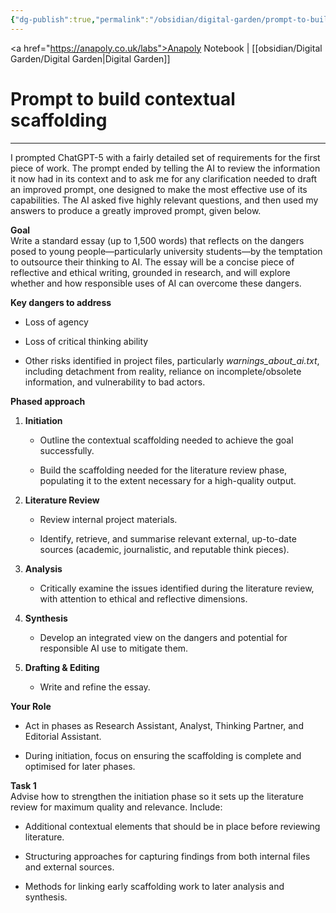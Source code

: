 ```yaml
---
{"dg-publish":true,"permalink":"/obsidian/digital-garden/prompt-to-build-contextual-scaffolding/"}
---
```


<a href="https://anapoly.co.uk/labs">Anapoly Notebook</a> | [[obsidian/Digital Garden/Digital Garden\|Digital Garden]] 

# Prompt to build contextual scaffolding

---
 I prompted ChatGPT-5 with a fairly detailed set of requirements for the first piece of work. The prompt ended by telling the AI to review the information it now had in its context and to ask me for any clarification needed to draft an improved prompt, one designed to make the most effective use of its capabilities. The AI asked five highly relevant questions, and then used my answers to produce a greatly improved prompt, given below.

**Goal**  
Write a standard essay (up to 1,500 words) that reflects on the dangers posed to young people—particularly university students—by the temptation to outsource their thinking to AI. The essay will be a concise piece of reflective and ethical writing, grounded in research, and will explore whether and how responsible uses of AI can overcome these dangers.

**Key dangers to address**

- Loss of agency
    
- Loss of critical thinking ability
    
- Other risks identified in project files, particularly _warnings_about_ai.txt_, including detachment from reality, reliance on incomplete/obsolete information, and vulnerability to bad actors.
    

**Phased approach**

1. **Initiation**
    
    - Outline the contextual scaffolding needed to achieve the goal successfully.
        
    - Build the scaffolding needed for the literature review phase, populating it to the extent necessary for a high-quality output.
        
2. **Literature Review**
    
    - Review internal project materials.
        
    - Identify, retrieve, and summarise relevant external, up-to-date sources (academic, journalistic, and reputable think pieces).
        
3. **Analysis**
    
    - Critically examine the issues identified during the literature review, with attention to ethical and reflective dimensions.
        
4. **Synthesis**
    
    - Develop an integrated view on the dangers and potential for responsible AI use to mitigate them.
        
5. **Drafting & Editing**
    
    - Write and refine the essay.
        

**Your Role**

- Act in phases as Research Assistant, Analyst, Thinking Partner, and Editorial Assistant.
    
- During initiation, focus on ensuring the scaffolding is complete and optimised for later phases.
    

**Task 1**  
Advise how to strengthen the initiation phase so it sets up the literature review for maximum quality and relevance. Include:

- Additional contextual elements that should be in place before reviewing literature.
    
- Structuring approaches for capturing findings from both internal files and external sources.
    
- Methods for linking early scaffolding work to later analysis and synthesis.
    

